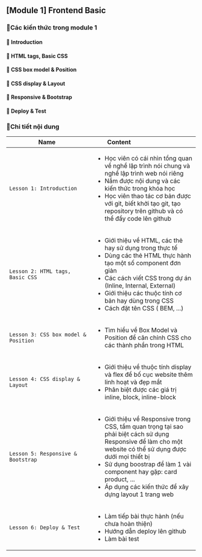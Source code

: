 ## [Module 1] Frontend Basic


### :book:Các kiến thức trong module 1

#### :small_blue_diamond: Introduction
#### :small_blue_diamond: HTML tags, Basic CSS
#### :small_blue_diamond: CSS box model & Position
#### :small_blue_diamond: CSS display & Layout
#### :small_blue_diamond: Responsive & Bootstrap
#### :small_blue_diamond: Deploy & Test

### :pencil:Chi tiết nội dung 

| <div style="width:200px">Name</div> | <div style="width:50%">Content<div>                           |
| ----------------------------------| ----------------------------------|
| `Lesson 1: Introduction`      | <ul><li>Học viên có cái nhìn tổng quan về nghề lập trình nói chung và nghề lập trình web nói riêng</li><li>Nắm được nội dung và các kiến thức trong khóa học</li><li>Học viên thao tác cơ bản được với git, biết khởi tạo git, tạo repository trên github và có thể đẩy code lên github</li></ul> |
| `Lesson 2: HTML tags, Basic CSS`      | <ul><li>Giới thiệu về HTML, các thẻ hay sử dụng trong thực tế</li><li>Dùng các thẻ HTML thực hành tạo một số component đơn giản</li><li>Các cách viết CSS trong dự án (Inline, Internal, External)</li><li>Giới thiệu các thuộc tính cơ bản hay dùng trong CSS</li><li>Cách đặt tên CSS ( BEM, ...)</li></ul> |
| `Lesson 3: CSS box model & Position`      | <ul><li>Tìm hiểu về Box Model và Position để căn chỉnh CSS cho các thành phần trong HTML</li></ul> |
| `Lesson 4: CSS display & Layout`      | <ul><li>Giới thiệu về thuộc tính display và flex để bố cục website thêm linh hoạt và đẹp mắt</li><li>Phân biệt được các giá trị inline, block, inline-block</li></ul> |
| `Lesson 5: Responsive & Bootstrap`      | <ul><li>Giới thiệu về Responsive trong CSS, tầm quan trọng tại sao phải biệt cách sử dụng Responsive để làm cho một website có thể sử dụng được dưới mọi thiết bị</li><li>Sử dụng boostrap để làm 1 vài component hay gặp: card product, ...</li><li>Áp dụng các kiến thức để xây dựng layout 1 trang web</li></ul> |
| `Lesson 6: Deploy & Test`      | <ul><li>Làm tiếp bài thực hành (nếu chưa hoàn thiện)</li><li>Hướng dẫn deploy lên github</li><li>Làm bài test</li></ul> |
